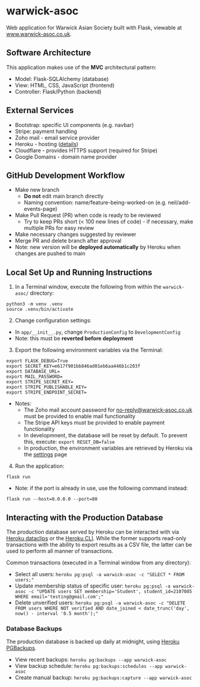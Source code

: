 # warwick-asoc
Web application for Warwick Asian Society built with Flask, viewable at www.warwick-asoc.co.uk.

## Software Architecture

This application makes use of the **MVC** architectural pattern:
- Model: Flask-SQLAlchemy (database)
- View: HTML, CSS, JavaScript (frontend)
- Controller: Flask/Python (backend)

## External Services

- Bootstrap: specific UI components (e.g. navbar)
- Stripe: payment handling
- Zoho mail - email service provider
- Heroku - hosting ([details](https://dashboard.heroku.com/apps/warwick-asoc))
- Cloudflare - provides HTTPS support (required for Stripe)
- Google Domains - domain name provider

## GitHub Development Workflow

- Make new branch
    - **Do not** edit main branch directly
    - Naming convention: name/feature-being-worked-on (e.g. neil/add-events-page)
- Make Pull Request (PR) when code is ready to be reviewed
    - Try to keep PRs short (< 100 new lines of code) - if necessary, make multiple PRs for easy review
- Make necessary changes suggested by reviewer
- Merge PR and delete branch after approval
- Note: new version will be **deployed automatically** by Heroku when changes are pushed to main

## Local Set Up and Running Instructions

1. In a Terminal window, execute the following from within the `warwick-asoc/` directory:

```
python3 -m venv .venv
source .venv/bin/activate
```

2. Change configuration settings:
- In `app/__init__.py`, change `ProductionConfig` to `DevelopmentConfig`
- Note: this must be **reverted before deployment**

3. Export the following environment variables via the Terminal:

```
export FLASK_DEBUG=True
export SECRET_KEY=e617f901bb846ad01eb6aa446b1c203f
export DATABASE_URL= 
export MAIL_PASSWORD=
export STRIPE_SECRET_KEY= 
export STRIPE_PUBLISHABLE_KEY= 
export STRIPE_ENDPOINT_SECRET= 
```
- Notes:
  - The Zoho mail account password for no-reply@warwick-asoc.co.uk must be provided to enable mail functionality
  - The Stripe API keys must be provided to enable payment functionality
  - In developmnent, the database will be reset by default. To prevent this, execute: `export RESET_DB=false`
  - In production, the environment variables are retrieved by Heroku via the [settings](https://dashboard.heroku.com/apps/warwick-asoc/settings) page

4. Run the application:
```
flask run
```
- Note: if the port is already in use, use the following command instead:
```
flask run --host=0.0.0.0 --port=80
```

## Interacting with the Production Database

The production database served by Heroku can be interacted with via [Heroku dataclips](https://data.heroku.com/dataclips) or the [Heroku CLI](https://devcenter.heroku.com/articles/heroku-cli). While the former supports read-only transactions with the ability to export results as a CSV file, the latter can be used to perform all manner of transactions.

Common transactions (executed in a Terminal window from any directory):
- Select all users: `heroku pg:psql -a warwick-asoc -c "SELECT * FROM users;"`
- Update membership status of specific user: `heroku pg:psql -a warwick-asoc -c "UPDATE users SET membership='Student', student_id=2107085 WHERE email='testing@gmail.com';"`
- Delete unverified users: `heroku pg:psql -a warwick-asoc -c "DELETE FROM users WHERE NOT verified AND date_joined < date_trunc('day', now() - interval '0.5 month');"`


### Database Backups

The production database is backed up daily at midnight, using [Heroku PGBackups](https://devcenter.heroku.com/articles/heroku-postgres-backups).
- View recent backups: `heroku pg:backups --app warwick-asoc`
- View backup schedule: `heroku pg:backups:schedules --app warwick-asoc`
- Create manual backup: `heroku pg:backups:capture --app warwick-asoc`
